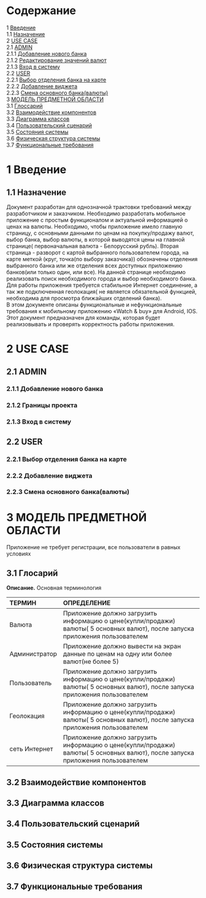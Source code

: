 
# Содержание
1 [Введение](#intro)  
1.1 [Назначение](#appointment)  
2   [USE CASE](#business_requirements)  
2.1 [ADMIN](#initial_data)  
2.1.1 [Добавление нового банка](#business_opportunities)  
2.1.2 [Редактирование значений валют](#project_boundary)  
2.1.3 [Вход в систему](#analogues)  
2.2 [USER](#user_requirements)  
2.2.1 [Выбор отделения банка на карте](#software_interfaces)  
2.2.2 [Добавление виджета](#user_interface)  
2.2.3 [Смена основного банка(валюты)](#user_specifications)  
3 [МОДЕЛЬ ПРЕДМЕТНОЙ ОБЛАСТИ](#user_classes)  
3.1 [Глоссарий](#user_logon_to_the_application)  
3.2 [Взаимодействие компонентов](#setting_up_the_profile_of_the_active_user)  
3.3 [Диаграмма классов](#download_news)  
3.4 [Пользовательский сценарий](#view_information_about_an_individual_newsletter)  
3.5 [Состояния системы](#active_user_change)  
3.6 [Физическая структура системы](#add_new_user)  
3.7 [Функциональные требования](#restrictions_and_exclusions)  

<a name="intro"/>

# 1 Введение

<a name="appointment"/>

## 1.1 Назначение
Документ разработан для однозначной трактовки требований между разработчиком и заказчиком. Необходимо разработать мобильное приложение с простым функционалом и актуальной информацией о ценах на валюты. Необходимо, чтобы приложение имело главную страницу, с основными данными по ценам на покупку/продажу валют, выбор банка, выбор валюты, в которой выводятся цены на главной странице( первоначальная валюта - Белорусский рубль). Вторая страница - разворот с картой выбранного пользователем города, на карте меткой (круг, точка(по выбору заказчика)) обозначены отделения выбранного банка или же отделения всех доступных приложению банков(или только один, или все). На данной странице необходимо реализовать поиск необходимого города и выбор необходимого банка. Для работы приложения требуется стабильное Интернет соединение, а так же подключенная геолокация( не является обязательной функцией, необходима для просмотра ближайших отделений банка).   
В этом документе описаны функциональные и нефункциональные требования к мобильному приложению «Watch & buy» для Android, IOS. 
Этот документ предназначен для команды, которая будет реализовывать и проверять корректность работы приложения. 

<a name="business_requirements"/>

# 2 USE CASE

<a name="initial_data"/>

## 2.1 ADMIN


<a name="business_opportunities"/>

### 2.1.1 Добавление нового банка


<a name="project_boundary"/>

### 2.1.2 Границы проекта


<a name="analogues"/>

### 2.1.3 Вход в систему

<a name="user_requirements"/>

## 2.2 USER

<a name="software_interfaces"/>

### 2.2.1 Выбор отделения банка на карте

<a name="user_interface"/>

### 2.2.2 Добавление виджета

<a name="user_specifications"/>

### 2.2.3 Смена основного банка(валюты)

<a name="user_classes"/>

# 3 МОДЕЛЬ ПРЕДМЕТНОЙ ОБЛАСТИ

Приложение не требует регистрации, все пользователи в равных условиях



<a name="user_logon_to_the_application"/>


## 3.1 Глосарий
**Описание.** Основная терминология

| ТЕРМИН | ОПРЕДЕЛЕНИЕ | 
|:---|:---|
| Валюта | Приложение должно загрузить информацию о цене(купли/продажи) валюты( 5 основных валют), после запуска приложения пользователем |
| Администратор | Приложение должно вывести на экран данные по ценам на одну или более валют(не более 5) |
| Пользователь | Приложение должно загрузить информацию о цене(купли/продажи) валюты( 5 основных валют), после запуска приложения пользователем |
| Геолокация | Приложение должно загрузить информацию о цене(купли/продажи) валюты( 5 основных валют), после запуска приложения пользователем |
| сеть Интернет | Приложение должно загрузить информацию о цене(купли/продажи) валюты( 5 основных валют), после запуска приложения пользователем |

<a name="restrictions_and_exclusions"/>

## 3.2 Взаимодействие компонентов


<a name="quality_attributes"/>

## 3.3 Диаграмма классов

<a name="requirements_for_ease_of_use"/>

## 3.4 Пользовательский сценарий


<a name="security_requirements"/>

## 3.5 Состояния системы


<a name="external_interfaces"/>

## 3.6 Физическая структура системы

<a name="restrictions"/>

## 3.7 Функциональные требования
